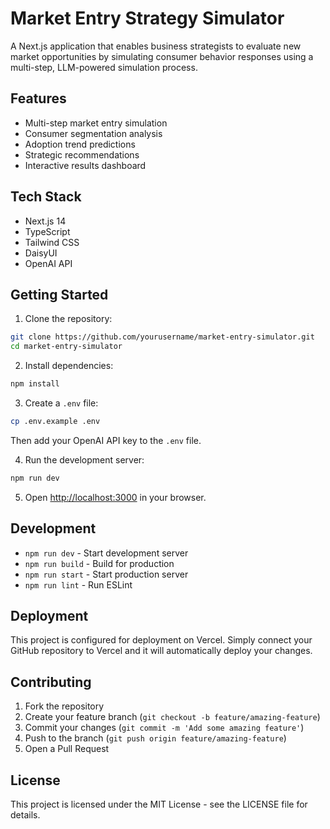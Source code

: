 # Market Entry Strategy Simulator

A Next.js application that enables business strategists to evaluate new market opportunities by simulating consumer behavior responses using a multi-step, LLM-powered simulation process.

## Features

- Multi-step market entry simulation
- Consumer segmentation analysis
- Adoption trend predictions
- Strategic recommendations
- Interactive results dashboard

## Tech Stack

- Next.js 14
- TypeScript
- Tailwind CSS
- DaisyUI
- OpenAI API

## Getting Started

1. Clone the repository:
```bash
git clone https://github.com/yourusername/market-entry-simulator.git
cd market-entry-simulator
```

2. Install dependencies:
```bash
npm install
```

3. Create a `.env` file:
```bash
cp .env.example .env
```
Then add your OpenAI API key to the `.env` file.

4. Run the development server:
```bash
npm run dev
```

5. Open [http://localhost:3000](http://localhost:3000) in your browser.

## Development

- `npm run dev` - Start development server
- `npm run build` - Build for production
- `npm run start` - Start production server
- `npm run lint` - Run ESLint

## Deployment

This project is configured for deployment on Vercel. Simply connect your GitHub repository to Vercel and it will automatically deploy your changes.

## Contributing

1. Fork the repository
2. Create your feature branch (`git checkout -b feature/amazing-feature`)
3. Commit your changes (`git commit -m 'Add some amazing feature'`)
4. Push to the branch (`git push origin feature/amazing-feature`)
5. Open a Pull Request

## License

This project is licensed under the MIT License - see the LICENSE file for details. 